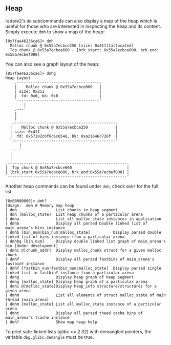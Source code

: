 ## Heap

radare2's `dm` subcommands can also display a map of the heap which is useful for those who are interested in inspecting the heap and its content. Simply execute `dmh` to show a map of the heap:

```
[0x7fae46236ca6]> dmh
  Malloc chunk @ 0x55a7ecbce250 [size: 0x411][allocated]
  Top chunk @ 0x55a7ecbce660 - [brk_start: 0x55a7ecbce000, brk_end: 0x55a7ecbef000]
```

You can also see a graph layout of the heap:

```
[0x7fae46236ca6]> dmhg
Heap Layout
    .------------------------------------.
    |    Malloc chunk @ 0x55a7ecbce000   |
    | size: 0x251                        |
    |  fd: 0x0, bk: 0x0                  |
    `------------------------------------'
        |
    .---'
    |
    |
  .---------------------------------------------.
  |    Malloc chunk @ 0x55a7ecbce250            |
  | size: 0x411                                 |
  |  fd: 0x57202c6f6c6c6548, bk: 0xa21646c726f  |
  `---------------------------------------------'
      |
  .---'
  |
  |
.----------------------------------------------------.
|  Top chunk @ 0x55a7ecbce660                        |
| [brk_start:0x55a7ecbce000, brk_end:0x55a7ecbef000] |
`----------------------------------------------------'
```

Another heap commands can be found under `dmh`, check `dmh?` for the full list.

```
[0x00000000]> dmh?
|Usage:  dmh # Memory map heap
| dmh                 List chunks in heap segment
| dmh [malloc_state]  List heap chunks of a particular arena
| dmha                List all malloc_state instances in application
| dmhb                Display all parsed Double linked list of main_arena's bins instance
| dmhb [bin_num|bin_num:malloc_state]          Display parsed double linked list of bins instance from a particular arena
| dmhbg [bin_num]     Display double linked list graph of main_arena's bin [Under developemnt]
| dmhc @[chunk_addr]  Display malloc_chunk struct for a given malloc chunk
| dmhf                Display all parsed fastbins of main_arena's fastbinY instance
| dmhf [fastbin_num|fastbin_num:malloc_state]  Display parsed single linked list in fastbinY instance from a particular arena
| dmhg                Display heap graph of heap segment
| dmhg [malloc_state] Display heap graph of a particular arena
| dmhi @[malloc_state]Display heap_info structure/structures for a given arena
| dmhm                List all elements of struct malloc_state of main thread (main_arena)
| dmhm [malloc_state] List all malloc_state instance of a particular arena
| dmht                Display all parsed thead cache bins of main_arena's tcache instance
| dmh?                Show map heap help
```

To print safe-linked lists (glibc >= 2.32) with demangled pointers, the variable `dbg.glibc.demangle` must be true.
